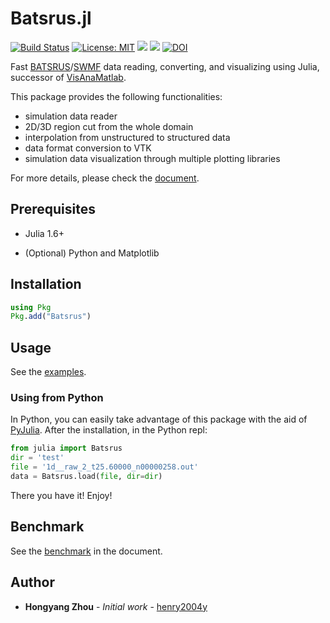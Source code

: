 # Batsrus.jl

[![Build Status](https://github.com/henry2004y/Batsrus.jl/workflows/CI/badge.svg)](https://github.com/henry2004y/Batsrus.jl/actions?query=workflow%3ACI+branch%3Amaster)
[![License: MIT](https://img.shields.io/badge/License-MIT-green.svg)](LICENSE)
[![](https://img.shields.io/badge/docs-latest-blue.svg)][Batsrus-doc]
[![][codecov-img]][codecov-url]
[![DOI](https://zenodo.org/badge/DOI/10.5281/zenodo.4761843.svg)](https://doi.org/10.5281/zenodo.4761843)

Fast [BATSRUS](https://github.com/MSTEM-QUDA/BATSRUS)/[SWMF](https://github.com/MSTEM-QUDA/SWMF) data reading, converting, and visualizing using Julia, successor of [VisAnaMatlab](https://github.com/henry2004y/VisAnaMatlab).

This package provides the following functionalities:

* simulation data reader
* 2D/3D region cut from the whole domain
* interpolation from unstructured to structured data
* data format conversion to VTK
* simulation data visualization through multiple plotting libraries

For more details, please check the [document][Batsrus-doc].

## Prerequisites

* Julia 1.6+

* (Optional) Python and Matplotlib

## Installation

```julia
using Pkg
Pkg.add("Batsrus")
```

## Usage

See the [examples](https://henry2004y.github.io/Batsrus.jl/dev/man/examples/).

### Using from Python

In Python, you can easily take advantage of this package with the aid of [PyJulia](https://pyjulia.readthedocs.io/en/latest/).
After the installation, in the Python repl:

```python
from julia import Batsrus
dir = 'test'
file = '1d__raw_2_t25.60000_n00000258.out'
data = Batsrus.load(file, dir=dir)
```

There you have it! Enjoy!

## Benchmark

See the [benchmark](https://henry2004y.github.io/Batsrus.jl/dev/#Benchmark-1) in the document.

## Author

* **Hongyang Zhou** - *Initial work* - [henry2004y](https://github.com/henry2004y)

[codecov-img]: https://codecov.io/gh/henry2004y/Batsrus.jl/branch/master/graph/badge.svg
[codecov-url]: https://codecov.io/gh/henry2004y/Batsrus.jl
[Batsrus-doc]: https://henry2004y.github.io/Batsrus.jl/dev
